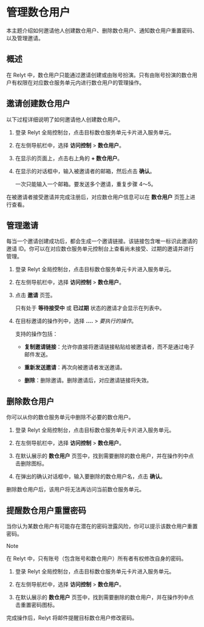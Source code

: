 
# 管理数仓用户

本主题介绍如何邀请他人创建数仓用户、删除数仓用户、通知数仓用户重置密码、以及管理邀请。

## 概述

在 Relyt 中，数仓用户只能通过邀请创建或由账号扮演。只有由账号扮演的数仓用户有权限在对应数仓服务单元内进行数仓用户的管理操作。

## 邀请创建数仓用户

以下过程详细说明了如何邀请他人创建数仓用户。

1. 登录 Relyt 全局控制台，点击目标数仓服务单元卡片进入服务单元。

2. 在左侧导航栏中，选择 **访问控制** > **数仓用户**。

3. 在显示的页面上，点击右上角的 **+ 数仓用户**。

4. 在显示的对话框中，输入被邀请者的邮箱，然后点击 **确认**。

    一次只能输入一个邮箱。要发送多个邀请，重复步骤 4～5。

在被邀请者接受邀请并完成注册后，对应数仓用户信息可以在 **数仓用户** 页签上进行查看。

## 管理邀请

每当一个邀请创建成功后，都会生成一个邀请链接。该链接包含唯一标识此邀请的邀请 ID。你可以在对应数仓服务单元控制台上查看尚未接受、过期的邀请并进行管理。

1. 登录 Relyt 全局控制台，点击目标数仓服务单元卡片进入服务单元。

2. 在左侧导航栏中，选择 **访问控制** > **数仓用户**。

3. 点击 **邀请** 页签。

    只有处于 **等待接受中** 或 **已过期** 状态的邀请才会显示在列表中。

4. 在目标邀请的操作列中，选择 **....** > *要执行的操作*。

    支持的操作包括：

    - **复制邀请链接**：允许你直接将邀请链接粘贴给被邀请者，而不是通过电子邮件发送。

    - **重新发送邀请**：再次向被邀请者发送邀请。

    - **删除**：删除邀请。删除邀请后，对应邀请链接将失效。

## 删除数仓用户

你可以从你的数仓服务单元中删除不必要的数仓用户。

1. 登录 Relyt 全局控制台，点击目标数仓服务单元卡片进入服务单元。

2. 在左侧导航栏中，选择 **访问控制** > **数仓用户**。

3. 在默认展示的 **数仓用户** 页签中，找到需要删除的数仓用户，并在操作列中点击删除图标。

4. 在弹出的确认对话框中，输入要删除的数仓用户名，点击 **确认**。

删除数仓用户后，该用户将无法再访问当前数仓服务单元。

## 提醒数仓用户重置密码

当你认为某数仓用户有可能存在潜在的密码泄露风险，你可以提示该数仓用户重置密码。

> [!NOTE]  
> 在 Relyt 中，只有账号（包含账号和数仓用户）所有者有权修改自身的密码。

1. 登录 Relyt 全局控制台，点击目标数仓服务单元卡片进入服务单元。

2. 在左侧导航栏中，选择 **访问控制** > **数仓用户**。

3. 在默认展示的 **数仓用户** 页签中，找到需要删除的数仓用户，并在操作列中点击重置密码图标。

完成操作后，Relyt 将邮件提醒目标数仓用户修改密码。
